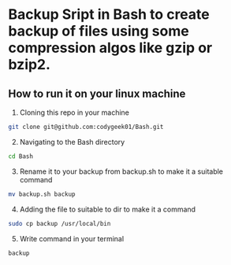 # Backup Sript in Bash to create backup of files using some compression algos like gzip or bzip2.
## How to run it on your linux machine

1. Cloning this repo in your machine
```sh
git clone git@github.com:codygeek01/Bash.git
```
2. Navigating to the Bash directory
```sh
cd Bash
```
3. Rename it to your backup from backup.sh to make it a suitable command
```sh
mv backup.sh backup
```
4. Adding the file to suitable to dir to make it a command
```sh
sudo cp backup /usr/local/bin
```
5. Write command in your terminal
```sh
backup
```

